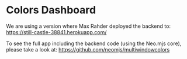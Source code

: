 # Colors Dashboard

We are using a version where Max Rahder deployed the backend to:
https://still-castle-38841.herokuapp.com/

To see the full app including the backend code (using the Neo.mjs core),
please take a look at:
https://github.com/neomjs/multiwindowcolors

